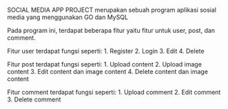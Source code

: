 SOCIAL MEDIA APP PROJECT merupakan sebuah program aplikasi sosial media yang menggunakan GO dan MySQL

Pada program ini, terdapat beberapa fitur yaitu fitur untuk user, post, dan comment.

Fitur user terdapat fungsi seperti:
    1. Register
    2. Login
    3. Edit
    4. Delete

Fitur post terdapat fungsi seperti:
    1. Upload content
    2. Upload image content
    3. Edit content dan image content
    4. Delete content dan image content

Fitur comment terdapat fungsi seperti:
    1. Upload comment
    2. Edit comment
    3. Delete comment